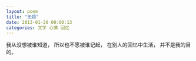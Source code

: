 ```yaml
---
layout: poem
title: "无题"
date: 2013-01-20 00:00:13
categories: 文字 心情 回忆
---
```


我从没想被谁知道，
所以也不愿被谁记起，
在别人的回忆中生活，
并不是我的目的。
